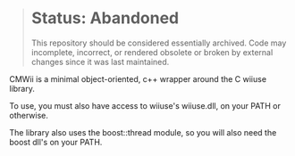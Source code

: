 > # Status: Abandoned
> This repository should be considered essentially archived. Code may incomplete, incorrect, or rendered obsolete or broken by external changes since it was last maintained.

CMWii is a minimal object-oriented, c++ wrapper around the C wiiuse library.

To use, you must also have access to wiiuse's wiiuse.dll, on your PATH or otherwise.

The library also uses the boost::thread module, so you will also need the boost dll's on your PATH.
